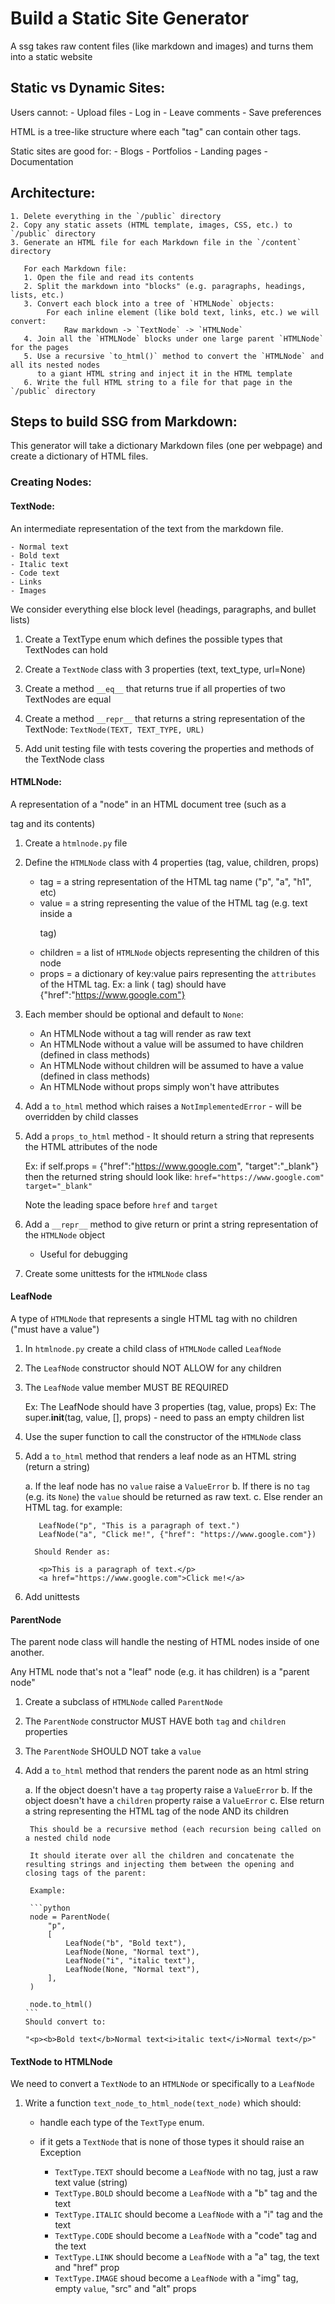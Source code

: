 # Build a Static Site Generator

A ssg takes raw content files (like markdown and images) and turns them into a static website

## Static vs Dynamic Sites:

Users cannot:
    - Upload files
    - Log in
    - Leave comments
    - Save preferences

HTML is a tree-like structure where each "tag" can contain other tags.

Static sites are good for:
    - Blogs
    - Portfolios
    - Landing pages
    - Documentation


## Architecture:
    1. Delete everything in the `/public` directory
    2. Copy any static assets (HTML template, images, CSS, etc.) to `/public` directory
    3. Generate an HTML file for each Markdown file in the `/content` directory
       
       For each Markdown file:
       1. Open the file and read its contents
       2. Split the markdown into "blocks" (e.g. paragraphs, headings, lists, etc.)
       3. Convert each block into a tree of `HTMLNode` objects:
            For each inline element (like bold text, links, etc.) we will convert:
                Raw markdown -> `TextNode` -> `HTMLNode`
       4. Join all the `HTMLNode` blocks under one large parent `HTMLNode` for the pages
       5. Use a recursive `to_html()` method to convert the `HTMLNode` and all its nested nodes 
          to a giant HTML string and inject it in the HTML template
       6. Write the full HTML string to a file for that page in the `/public` directory


## Steps to build SSG from Markdown:

This generator will take a dictionary Markdown files (one per webpage) and create a dictionary of
HTML files.

### Creating Nodes:

#### TextNode:

An intermediate representation of the text from the markdown file.

    - Normal text
    - Bold text
    - Italic text
    - Code text
    - Links
    - Images

We consider everything else block level (headings, paragraphs, and bullet lists)


 1. Create a TextType enum which defines the possible types that TextNodes can hold

 2. Create a `TextNode` class with 3 properties (text, text_type, url=None)

 3. Create a method `__eq__` that returns true if all properties of two TextNodes are equal

 4. Create a method `__repr__` that returns a string representation of the TextNode:
    `TextNode(TEXT, TEXT_TYPE, URL)`
 
 5. Add unit testing file with tests covering the properties and methods of the TextNode class

#### HTMLNode:

 A representation of a "node" in an HTML document tree (such as a <p> tag and its contents)

  1. Create a `htmlnode.py` file 

  2. Define the `HTMLNode` class with 4 properties (tag, value, children, props)
  
        - tag = a string representation of the HTML tag name ("p", "a", "h1", etc)
        - value = a string representing the value of the HTML tag (e.g. text inside a <p> tag)
        - children = a list of `HTMLNode` objects representing the children of this node
        - props = a dictionary of key:value pairs representing the `attributes` of the HTML tag.
            Ex: a link (<a> tag) should have {"href":"https://www.google.com"}

  3. Each member should be optional and default to `None`:
        * An HTMLNode without a tag will render as raw text
        * An HTMLNode without a value will be assumed to have children (defined in class methods)
        * An HTMLNode without children will be assumed to have a value (defined in class methods)
        * An HTMLNode without props simply won't have attributes

  4. Add a `to_html` method which raises a `NotImplementedError` - will be overridden by child classes

  5. Add a `props_to_html` method - It should return a string that represents the HTML attributes 
     of the node

     Ex: if self.props = {"href":"https://www.google.com", "target":"_blank"} then the returned string
         should look like: `href="https://www.google.com" target="_blank"` 

     Note the leading space before `href` and `target`

  6. Add a `__repr__` method to give return or print a string representation of the `HTMLNode` object
        
        - Useful for debugging

  7. Create some unittests for the `HTMLNode` class


#### LeafNode

  A type of `HTMLNode` that represents a single HTML tag with no children ("must have a value")

  1. In `htmlnode.py` create a child class of `HTMLNode` called `LeafNode`

  2. The `LeafNode` constructor should NOT ALLOW for any children

  3. The `LeafNode` value member MUST BE REQUIRED

        Ex: The LeafNode should have 3 properties (tag, value, props)
        Ex: The super.__init__(tag, value, [], props)  - need to pass an empty children list

  4. Use the super function to call the constructor of the `HTMLNode` class

  5. Add a `to_html` method that renders a leaf node as an HTML string (return a string)

        a. If the leaf node has no `value` raise a `ValueError`
        b. If there is no `tag` (e.g. its `None`) the `value` should be returned as raw text.
        c. Else render an HTML tag. for example:

            LeafNode("p", "This is a paragraph of text.")
            LeafNode("a", "Click me!", {"href": "https://www.google.com"})

           Should Render as:
            
            <p>This is a paragraph of text.</p>
            <a href="https://www.google.com">Click me!</a>

  6. Add unittests

#### ParentNode

The parent node class will handle the nesting of HTML nodes inside of one another.

Any HTML node that's not a "leaf" node (e.g. it has children) is a "parent node"

1. Create a subclass of `HTMLNode` called `ParentNode`

2. The `ParentNode` constructor MUST HAVE both `tag` and `children` properties

3. The `ParentNode` SHOULD NOT take a `value`

4. Add a `to_html` method that renders the parent node as an html string

    a. If the object doesn't have a `tag` property raise a `ValueError`
    b. If the object doesn't have a `children` property raise a `ValueError`
    c. Else return a string representing the HTML tag of the node AND its children

        This should be a recursive method (each recursion being called on a nested child node

        It should iterate over all the children and concatenate the resulting strings and injecting them between the opening and closing tags of the parent:

        Example:

        ```python
        node = ParentNode(
            "p",
            [
                LeafNode("b", "Bold text"),
                LeafNode(None, "Normal text"),
                LeafNode("i", "italic text"),
                LeafNode(None, "Normal text"),
            ],
        )

        node.to_html()
       ``` 
       Should convert to:

       "<p><b>Bold text</b>Normal text<i>italic text</i>Normal text</p>"


#### TextNode to HTMLNode

We need to convert a `TextNode` to an `HTMLNode` or specifically to a `LeafNode`

1. Write a function `text_node_to_html_node(text_node)` which should:

    - handle each type of the `TextType` enum.
    - if it gets a `TextNode` that is none of those types it should raise an Exception

        * `TextType.TEXT` should become a `LeafNode` with no tag, just a raw text value (string)
        * `TextType.BOLD` should become a `LeafNode` with a "b" tag and the text
        * `TextType.ITALIC` should become a `LeafNode` with a "i" tag and the text
        * `TextType.CODE` should become a `LeafNode` with a "code" tag and the text
        * `TextType.LINK` should become a `LeafNode` with a "a" tag, the text and "href" prop
        * `TextType.IMAGE` shoud become a `LeafNode` with a "img" tag, empty `value`, "src" and "alt" props
